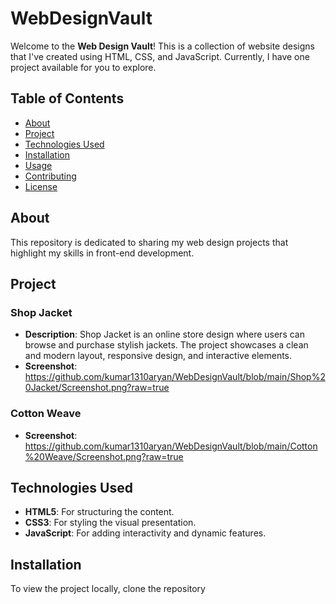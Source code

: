 # WebDesignVault

Welcome to the **Web Design Vault**! This is a collection of website designs that I've created using HTML, CSS, and JavaScript. Currently, I have one project available for you to explore.

## Table of Contents

- [About](#about)
- [Project](#project)
- [Technologies Used](#technologies-used)
- [Installation](#installation)
- [Usage](#usage)
- [Contributing](#contributing)
- [License](#license)

## About

This repository is dedicated to sharing my web design projects that highlight my skills in front-end development. 

## Project

### Shop Jacket
- **Description**: Shop Jacket is an online store design where users can browse and purchase stylish jackets. The project showcases a clean and modern layout, responsive design, and interactive elements.
- **Screenshot**: https://github.com/kumar1310aryan/WebDesignVault/blob/main/Shop%20Jacket/Screenshot.png?raw=true
### Cotton Weave
- **Screenshot**: https://github.com/kumar1310aryan/WebDesignVault/blob/main/Cotton%20Weave/Screenshot.png?raw=true

## Technologies Used

- **HTML5**: For structuring the content.
- **CSS3**: For styling the visual presentation.
- **JavaScript**: For adding interactivity and dynamic features.

## Installation

To view the project locally, clone the repository
